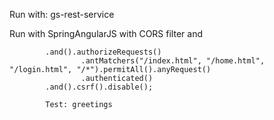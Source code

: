 Run with: gs-rest-service

Run with SpringAngularJS with CORS filter and 

			.and().authorizeRequests()
					.antMatchers("/index.html", "/home.html", "/login.html", "/*").permitAll().anyRequest()
					.authenticated()
			.and().csrf().disable();
			
			Test: greetings

